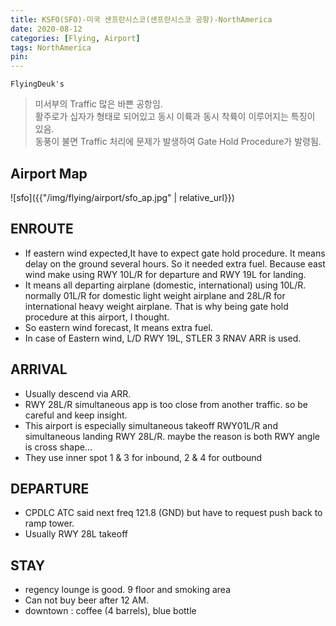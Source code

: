 ```yaml
---
title: KSFO(SFO)-미국 샌프란시스코(샌프란시스코 공항)-NorthAmerica
date: 2020-08-12
categories: [Flying, Airport]
tags: NorthAmerica
pin:
---
```


`FlyingDeuk's`
> 미서부의 Traffic 많은 바쁜 공항임. <br>
활주로가 십자가 형태로 되어있고 동시 이륙과 동시 착륙이 이루어지는 특징이 있음. <br>
동풍이 불면 Traffic 처리에 문제가 발생하여 Gate Hold Procedure가 발령됨.

## Airport Map
![sfo]({{"/img/flying/airport/sfo_ap.jpg" | relative_url}})

## ENROUTE
-  If eastern wind expected,It have to expect gate hold procedure. It means delay on the ground several hours. So it needed extra fuel. Because east wind make using RWY 10L/R for departure and RWY 19L for landing.
- It means all departing airplane (domestic, international) using 10L/R. normally 01L/R for domestic light weight airplane and 28L/R for international heavy weight airplane. That is why being gate hold procedure at this airport, I thought.
- So eastern wind forecast, It means extra fuel.  
- In case of Eastern wind, L/D RWY 19L, STLER 3 RNAV ARR is used.

## ARRIVAL
- Usually descend via ARR.
- RWY 28L/R simultaneous app is too close from another traffic. so be careful and keep insight.
- This airport is especially simultaneous takeoff RWY01L/R and simultaneous landing RWY 28L/R. maybe the reason is both RWY angle is cross shape…
- They use inner spot 1 & 3 for inbound, 2 & 4 for outbound




## DEPARTURE
- CPDLC ATC said next freq 121.8 (GND) but have to request push back to ramp tower.
- Usually RWY 28L takeoff

## STAY
- regency lounge is good. 9 floor and smoking area
- Can not buy beer after 12 AM.
- downtown : coffee (4 barrels), blue bottle
